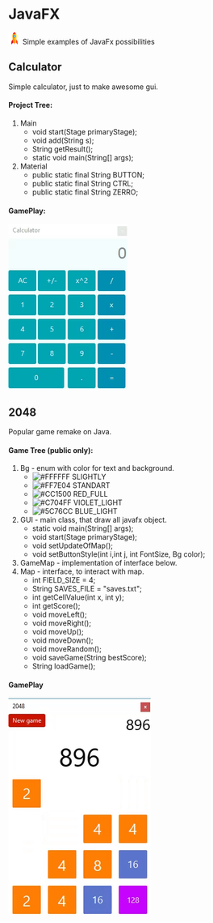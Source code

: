 # JavaFX 
![alt text](https://raw.githubusercontent.com/dmitryblackwell/JavaFX/master/screenshots/rocket.png) Simple examples of JavaFx possibilities

## Calculator
Simple calculator, just to make awesome gui.
#### Project Tree:
1. Main
   - void start(Stage primaryStage);
   - void add(String s);
   - String getResult();
   - static void main(String[] args);
2. Material
   - public static final String BUTTON;
   - public static final String CTRL;
   - public static final String ZERRO;
#### GamePlay: 
![alt text](https://raw.githubusercontent.com/dmitryblackwell/JavaFX/master/screenshots/calculator.gif)

## 2048

Popular game remake on Java.
#### Game Tree (public only):

1. Bg - enum with color for text and background.
   - ![#FFFFFF](https://placehold.it/15/FFFFFF/000000?text=+) SLIGHTLY
   - ![#FF7E04](https://placehold.it/15/FF7E04/000000?text=+) STANDART
   - ![#CC1500](https://placehold.it/15/CC1500/000000?text=+) RED_FULL
   - ![#C704FF](https://placehold.it/15/C704FF/000000?text=+) VIOLET_LIGHT
   - ![#5C76CC](https://placehold.it/15/5C76CC/000000?text=+) BLUE_LIGHT
2. GUI - main class, that draw all javafx object.
   - static void main(String[] args);
   - void start(Stage primaryStage);
   - void setUpdateOfMap();
   - void setButtonStyle(int i,int j, int FontSize, Bg color);
3. GameMap - implementation of interface below. 
4. Map - interface, to interact with map.
   - int FIELD_SIZE = 4;
   - String SAVES_FILE = "saves.txt";
   - int getCellValue(int x, int y);
   - int getScore(); 
   - void moveLeft();
   - void moveRight();
   - void moveUp();
   - void moveDown();
   - void moveRandom();
   - void saveGame(String bestScore);
   - String loadGame();
   
#### GamePlay
![alt text](https://raw.githubusercontent.com/dmitryblackwell/JavaFX/master/screenshots/2048.gif)